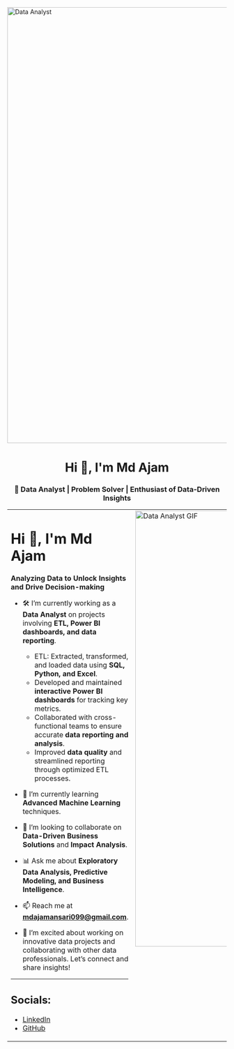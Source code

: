 <!-- MasterHead -->

  <img src="https://camo.githubusercontent.com/e36c8a07df1fe59109ac7a2619a198258c21e887fc0f800ed05d93d998e78897/68747470733a2f2f626c6f672e696d617274696375732e6f72672f77702d636f6e74656e742f75706c6f6164732f323031392f30352f64616f6e6c696e652e676966" alt="Data Analyst" width="1000"/>


<h1 align="center">Hi 👋, I'm Md Ajam</h1>
<h3 align="center">🚀 Data Analyst | Problem Solver | Enthusiast of Data-Driven Insights</h3>

<table>
<tr>
<td valign="top">

# Hi 👋, I'm Md Ajam

**Analyzing Data to Unlock Insights and Drive Decision-making**

- 🛠️ I’m currently working as a **Data Analyst** on projects involving **ETL, Power BI dashboards, and data reporting**.
  - ETL: Extracted, transformed, and loaded data using **SQL, Python, and Excel**.
  - Developed and maintained **interactive Power BI dashboards** for tracking key metrics.
  - Collaborated with cross-functional teams to ensure accurate **data reporting and analysis**.
  - Improved **data quality** and streamlined reporting through optimized ETL processes.

- 🚀 I’m currently learning **Advanced Machine Learning** techniques.

- 🤝 I’m looking to collaborate on **Data-Driven Business Solutions** and **Impact Analysis**.

- 📊 Ask me about **Exploratory Data Analysis, Predictive Modeling, and Business Intelligence**.

- 📫 Reach me at **mdajamansari099@gmail.com**.

- 🌟 I’m excited about working on innovative data projects and collaborating with other data professionals. Let’s connect and share insights!  

---

## Socials:

- [LinkedIn](https://www.linkedin.com/in/mdajam/)
- [GitHub](https://github.com/MdAjams)

</td>
<td valign="top">
  <img src="https://camo.githubusercontent.com/19287d182818e56ea9fe597a42c15b5d377c79cb3c780285cf6c9176d94bc6bb/68747470733a2f2f6d656469612e67697068792e636f6d2f6d656469612f76312e59326c6b505463354d4749334e6a45784d5455334d324e6b59544978596a68694f5467794d3251314e575a694d5755304f545131597a677a4f4745344d6a67784d5455784d695a6c634431324d563970626e526c636d35686246396e61575a7a583264705a6b6c6b4a6d4e305057632f7167515567674143335066763638377150432f67697068792e676966" alt="Data Analyst GIF" width="1000"/>
</td>
</tr>
</table>
